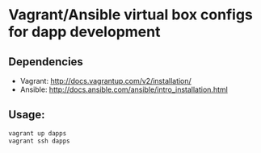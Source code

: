 # Vagrant/Ansible virtual box configs for dapp development

## Dependencies

* Vagrant: http://docs.vagrantup.com/v2/installation/
* Ansible: http://docs.ansible.com/ansible/intro_installation.html

## Usage:

```bash
vagrant up dapps
vagrant ssh dapps
```
